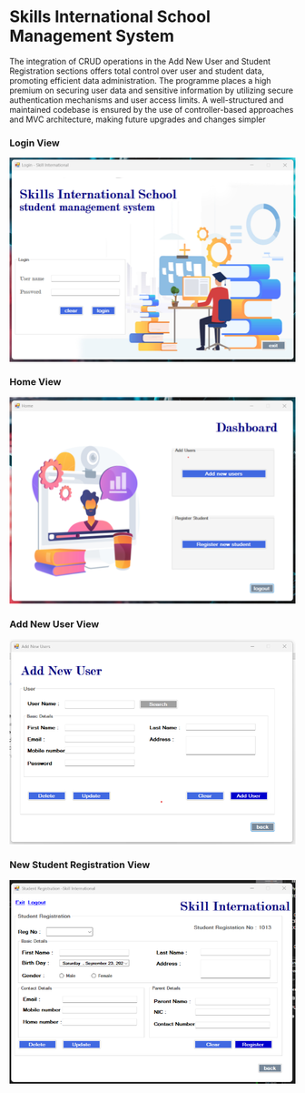 # Skills International School Management System

The integration of CRUD operations in the Add New User and Student Registration sections offers total control over user and student data, promoting efficient data administration. The programme places a high premium on securing user data and sensitive information by utilizing secure authentication mechanisms and user access limits. A well-structured and maintained codebase is ensured by the use of controller-based approaches and MVC architecture, making future upgrades and changes simpler
### Login View 
![login-view](https://github.com/smsdahanayaka/Skills-International-School-Management-Systems/blob/main/Screen%20shots/login-view.png?raw=true)

### Home View 
![dashboard-view](https://github.com/smsdahanayaka/Skills-International-School-Management-Systems/blob/main/Screen%20shots/home-view.png?raw=true)

### Add New User View 
![dashboard-view](https://github.com/smsdahanayaka/Skills-International-School-Management-Systems/blob/main/Screen%20shots/add-user-view.png?raw=true)

### New Student Registration View 
![dashboard-view](https://github.com/smsdahanayaka/Skills-International-School-Management-Systems/blob/main/Screen%20shots/student-reg.png?raw=true)
